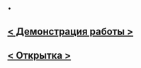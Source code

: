 # .


## [< Демонстрация работы >](https://toriusd.github.io/LibS/) ##
## [< Открытка >](https://toriusd.github.io/birthday-card/dist/) ## 
